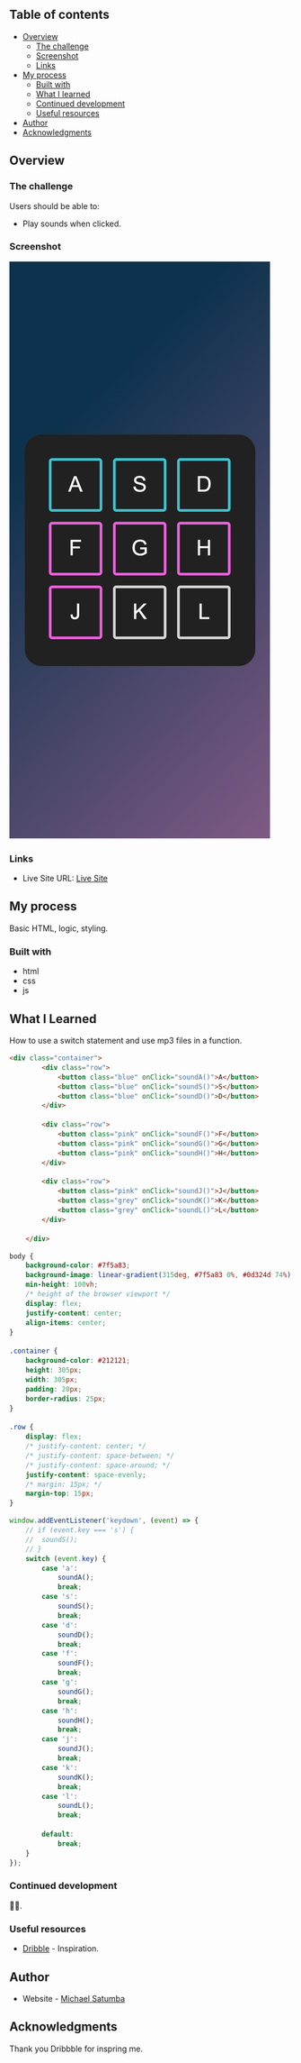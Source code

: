 
## Table of contents

- [Overview](#overview)
  - [The challenge](#the-challenge)
  - [Screenshot](#screenshot)
  - [Links](#links)
- [My process](#my-process)
  - [Built with](#built-with)
  - [What I learned](#what-i-learned)
  - [Continued development](#continued-development)
  - [Useful resources](#useful-resources)
- [Author](#author)
- [Acknowledgments](#acknowledgments)

<!-- **Note: Delete this note and update the table of contents based on what sections you keep.** -->

## Overview

### The challenge

Users should be able to:

- Play sounds when clicked.

### Screenshot

![](<./screenshot2.png>)

<!-- Add a screenshot of your solution. The easiest way to do this is to use Firefox to view your project, right-click the page and select "Take a Screenshot". You can choose either a full-height screenshot or a cropped one based on how long the page is. If it's very long, it might be best to crop it.

Alternatively, you can use a tool like [FireShot](https://getfireshot.com/) to take the screenshot. FireShot has a free option, so you don't need to purchase it.

Then crop/optimize/edit your image however you like, add it to your project, and update the file path in the image above. -->

<!-- **Note: Delete this note and the paragraphs above when you add your screenshot. If you prefer not to add a screenshot, feel free to remove this entire section.** -->

### Links

<!-- - Solution URL: [Add solution URL here](https://your-solution-url.com) -->

- Live Site URL: [Live Site](https://weather-any-storm.vercel.app/)

## My process

Basic HTML, logic, styling.

### Built with

- html
- css
- js

## What I Learned
How to use a switch statement and use mp3 files in a function.

<!-- Use this section to recap over some of your major learnings while working through this project. Writing these out and providing code samples of areas you want to highlight is a great way to reinforce your own knowledge. -->

<!-- To see how you can add code snippets, see below: -->

```html
<div class="container">
        <div class="row">
            <button class="blue" onClick="soundA()">A</button>
            <button class="blue" onClick="soundS()">S</button>
            <button class="blue" onClick="soundD()">D</button>
        </div>

        <div class="row">
            <button class="pink" onClick="soundF()">F</button>
            <button class="pink" onClick="soundG()">G</button>
            <button class="pink" onClick="soundH()">H</button>
        </div>

        <div class="row">
            <button class="pink" onClick="soundJ()">J</button>
            <button class="grey" onClick="soundK()">K</button>
            <button class="grey" onClick="soundL()">L</button>
        </div>

    </div>
```

```css
body {
	background-color: #7f5a83;
	background-image: linear-gradient(315deg, #7f5a83 0%, #0d324d 74%);
	min-height: 100vh;
	/* height of the browser viewport */
	display: flex;
	justify-content: center;
	align-items: center;
}

.container {
	background-color: #212121;
	height: 305px;
	width: 305px;
	padding: 20px;
	border-radius: 25px;
}

.row {
	display: flex;
	/* justify-content: center; */
	/* justify-content: space-between; */
	/* justify-content: space-around; */
	justify-content: space-evenly;
	/* margin: 15px; */
	margin-top: 15px;
}
```

```js
window.addEventListener('keydown', (event) => {
	// if (event.key === 's') {
	// 	soundS();
	// }
	switch (event.key) {
		case 'a':
			soundA();
			break;
		case 's':
			soundS();
			break;
		case 'd':
			soundD();
			break;
		case 'f':
			soundF();
			break;
		case 'g':
			soundG();
			break;
		case 'h':
			soundH();
			break;
		case 'j':
			soundJ();
			break;
		case 'k':
			soundK();
			break;
		case 'l':
			soundL();
			break;

		default:
			break;
	}
});
```

<!-- If you want more help with writing markdown, we'd recommend checking out [The Markdown Guide](https://www.markdownguide.org/) to learn more. -->

<!-- **Note: Delete this note and the content within this section and replace with your own learnings.** -->

### Continued development

<!-- Use this section to outline areas that you want to continue focusing on in future projects. These could be concepts you're still not completely comfortable with or techniques you found useful that you want to refine and perfect. -->

🤷‍♂️.

<!-- **Note: Delete this note and the content within this section and replace with your own plans for continued development.** -->

### Useful resources

- [Dribble](https://dribbble.com/tags/beatbox) - Inspiration.
<!-- - [Example resource 2](https://www.example.com) - This is an amazing article which helped me finally understand XYZ. I'd recommend it to anyone still learning this concept.

**Note: Delete this note and replace the list above with resources that helped you during the challenge. These could come in handy for anyone viewing your solution or for yourself when you look back on this project in the future.** -->

## Author

- Website - [Michael Satumba](https://mkeport.vercel.app/)
<!-- - Frontend Mentor - [@yourusername](https://www.frontendmentor.io/profile/yourusername)
- Twitter - [@yourusername](https://www.twitter.com/yourusername) -->

<!-- **Note: Delete this note and add/remove/edit lines above based on what links you'd like to share.** -->

## Acknowledgments

<!-- This is where you can give a hat tip to anyone who helped you out on this project. Perhaps you worked in a team or got some inspiration from someone else's solution. This is the perfect place to give them some credit. -->

Thank you Dribbble for inspring me.

<!-- **Note: Delete this note and edit this section's content as necessary. If you completed this challenge by yourself, feel free to delete this section entirely.** -->

